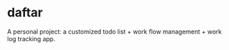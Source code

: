 # daftar

A personal project: a customized todo list + work flow management + work log tracking app.
